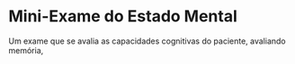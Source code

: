 # Mini-Exame do Estado Mental
Um exame que se avalia as capacidades cognitivas do paciente, avaliando memória, 